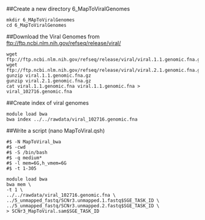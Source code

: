 ##Create a new directory 6_MapToViralGenomes
```
mkdir 6_MApToViralGenomes
cd 6_MapToViralGenomes
```
##Download the Viral Genomes from ftp://ftp.ncbi.nlm.nih.gov/refseq/release/viral/

```
wget ftp://ftp.ncbi.nlm.nih.gov/refseq/release/viral/viral.1.1.genomic.fna.gz
wget ftp://ftp.ncbi.nlm.nih.gov/refseq/release/viral/viral.2.1.genomic.fna.gz
gunzip viral.1.1.genomic.fna.gz
gunzip viral.2.1.genomic.fna.gz
cat viral.1.1.genomic.fna viral.1.1.genomic.fna > viral_102716.genomic.fna
```
##Create index of viral genomes
```
module load bwa
bwa index ../../rawdata/viral_102716.genomic.fna
```

##Write a script (nano MapToViral.qsh)
```
#$ -N MapToViral_bwa
#$ -cwd
#$ -S /bin/bash
#$ -q medium*
#$ -l mem=6G,h_vmem=6G
#$ -t 1-305

module load bwa
bwa mem \
-t 1 \
../../rawdata/viral_102716.genomic.fna \
../5_unmapped_fastq/SCNr3.unmapped.1.fastq$SGE_TASK_ID \
../5_unmapped_fastq/SCNr3.unmapped.2.fastq$SGE_TASK_ID \
> SCNr3_MapToViral.sam$SGE_TASK_ID
```
